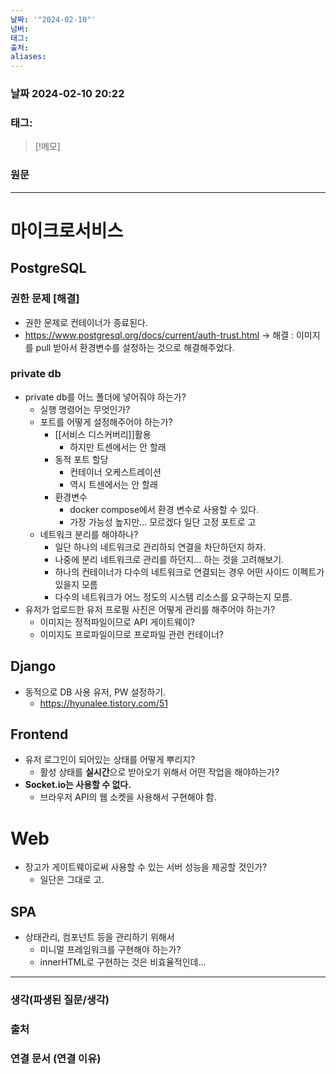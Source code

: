 ```yaml
---
날짜: '"2024-02-10"'
넘버: 
태그: 
출처: 
aliases:
---
```

### 날짜  2024-02-10 20:22

### 태그:

>[!메모]
>

### 원문
---
# 마이크로서비스
## PostgreSQL
### 권한 문제 **\[해결]**
- 권한 문제로 컨테이너가 종료된다.
- https://www.postgresql.org/docs/current/auth-trust.html
	-> 해결
	: 이미지를 pull 받아서 환경변수를 설정하는 것으로 해결해주었다.
### private db
- private db를 어느 폴더에 넣어줘야 하는가?
	- 실행 명령어는 무엇인가?
	- 포트를 어떻게 설정해주어야 하는가?
		- [[서비스 디스커버리]]활용
			- 하지만 트센에서는 안 할래
		- 동적 포트 할당
			- 컨테이너 오케스트레이션
			- 역시 트센에서는 안 할래
		- 환경변수
			- docker compose에서 환경 변수로 사용할 수 있다.
			- 가장 가능성 높지만... 모르겠다 일단 고정 포트로 고
	- 네트워크 분리를 해야하나? 
		- 일단 하나의 네트워크로 관리하되 연결을 차단하던지 하자.
		- 나중에 분리 네트워크로 관리를 하던지... 하는 것을 고려해보기.
		- 하나의 컨테이너가 다수의 네트워크로 연결되는 경우 어떤 사이드 이펙트가 있을지 모름
		- 다수의 네트워크가 어느 정도의 시스템 리소스를 요구하는지 모름.
- 유저가 업로드한 유저 프로필 사진은 어떻게 관리를 해주어야 하는가?
	- 이미지는 정적파일이므로 API 게이트웨이? 
	- 이미지도 프로파일이므로 프로파일 관련 컨테이너?
## Django
- 동적으로 DB 사용 유저, PW 설정하기.
	- https://hyunalee.tistory.com/51
## Frontend
- 유저 로그인이 되어있는 상태를 어떻게 뿌리지?
	- 활성 상태를 **실시간**으로 받아오기 위해서 어떤 작업을 해야하는가?
- **Socket.io는 사용할 수 없다.**
	- 브라우저 API의 웹 소켓을 사용해서 구현해야 함.
# Web
- 장고가 게이트웨이로써 사용할 수 있는 서버 성능을 제공할 것인가?
	- 일단은 그대로 고.
## SPA
- 상태관리, 컴포넌트 등을 관리하기 위해서
	- 미니멀 프레임워크를 구현해야 하는가?
	- innerHTML로 구현하는 것은 비효율적인데...

---
### 생각(파생된 질문/생각)

### 출처

### 연결 문서 (연결 이유)
